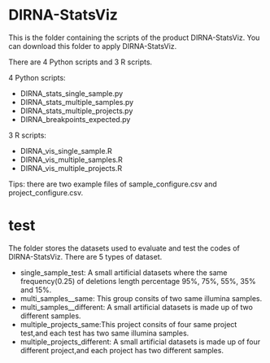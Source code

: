# DIRNA-StatsViz
This is the folder containing the scripts of the product DIRNA-StatsViz. You can download this folder to apply DIRNA-StatsViz.

There are 4 Python scripts and 3 R scripts.

4 Python scripts:
* DIRNA_stats_single_sample.py
* DIRNA_stats_multiple_samples.py
* DIRNA_stats_multiple_projects.py
* DIRNA_breakpoints_expected.py

3 R scripts:
* DIRNA_vis_single_sample.R
* DIRNA_vis_multiple_samples.R
* DIRNA_vis_multiple_projects.R

Tips: there are two example files of sample_configure.csv and project_configure.csv.

# test
The folder stores the datasets used to evaluate and test the codes of DIRNA-StatsViz. There are 5 types of dataset.
 * single_sample_test: A small artificial datasets where the same frequency(0.25) of deletions length percentage 95%, 75%, 55%, 35% and 15%.
 * multi_samples__same: This group consits of two same illumina samples.
 * multi_samples__different: A small artificial datasets is made up of two different samples.
 * multiple_projects_same:This project consits of four same project test,and each test has two same illumina samples.
 * multiple_projects_different: A small artificial datasets is made up of four different project,and each project has two different samples.





